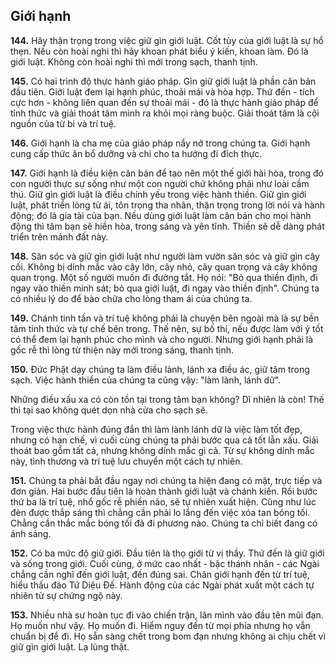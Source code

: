 ## Giới hạnh 

**144.** Hãy thận trọng trong việc giữ gìn giới luật. Cốt tủy của giới luật là sự hổ thẹn. Nếu còn hoài nghi thì hãy khoan phát biểu ý kiến, khoan làm. Đó là giới luật. Không còn hoài nghi thì mới trong sạch, thanh tịnh.

**145.** Có hai trình độ thực hành giáo pháp. Gìn giữ giới luật là phần căn bản đầu tiên. Giới luật đem lại hạnh phúc, thoải mái và hòa hợp. Thứ đến - tích cực hơn - không liên quan đến sự thoải mái - đó là thực hành giáo pháp để tỉnh thức và giải thoát tâm mình ra khỏi mọi ràng buộc. Giải thoát tâm là cội nguồn của từ bi và trí tuệ.

**146.** Giới hạnh là cha mẹ của giáo pháp nẩy nở trong chúng ta. Giới hạnh cung cấp thức ăn bổ dưỡng và chỉ cho ta hướng đi đích thực.

**147.** Giới hạnh là điều kiện căn bản để tạo nên một thế giới hài hòa, trong đó con người thực sự sống như một con người chứ không phải như loài cầm thú. Giữ gìn giới luật là điều chính yếu trong việc hành thiền. Giữ gìn giới luật, phát triển lòng từ ái, tôn trọng tha nhân, thận trọng trong lời nói và hành động; đó là gia tài của bạn. Nếu dùng giới luật làm căn bản cho mọi hành động thì tâm bạn sẽ hiền hòa, trong sáng và yên tĩnh. Thiền sẽ dễ dàng phát triển trên mảnh đất này.

**148.** Săn sóc và giữ gìn giới luật như người làm vườn săn sóc và giữ gìn cây cối. Không bị dính mắc vào cây lớn, cây nhỏ, cây quan trọng và cây không quan trọng. Một số người muốn đi đường tắt. Họ nói: "Bỏ qua thiền định, đi ngay vào thiền minh sát; bỏ qua giới luật, đi ngay vào thiền định". Chúng ta có nhiều lý do để bào chữa cho lòng tham ái của chúng ta.

**149.** Chánh tinh tấn và trí tuệ không phải là chuyện bên ngoài mà là sự bền tâm tỉnh thức và tự chế bên trong. Thế nên, sự bố thí, nếu được làm với ý tốt có thể đem lại hạnh phúc cho mình và cho người. Nhưng giới hạnh phải là gốc rễ thì lòng từ thiện này mới trong sáng, thanh tịnh.

**150.** Đức Phật dạy chúng ta làm điều lành, lánh xa điều ác, giữ tâm trong sạch. Việc hành thiền của chúng ta cũng vậy: "làm lành, lánh dữ".

Những điều xấu xa có còn tồn tại trong tâm bạn không? Dĩ nhiên là còn! Thế thì tại sao không quét dọn nhà cửa cho sạch sẽ.

Trong việc thực hành đúng đắn thì làm lành lánh dữ là việc làm tốt đẹp, nhưng có hạn chế, vì cuối cùng chúng ta phải bước qua cả tốt lẫn xấu. Giải thoát bao gồm tất cả, nhưng không dính mắc gì cả. Từ sự không dính mắc này, tình thương và trí tuệ lưu chuyển một cách tự nhiên.

**151.** Chúng ta phải bắt đầu ngay nơi chúng ta hiện đang có mặt, trực tiếp và đơn giản. Hai bước đầu tiên là hoàn thành giới luật và chánh kiến. Rồi bước thứ ba là trí tuệ, nhổ gốc rễ phiền não, sẽ tự nhiên xuất hiện. Cũng như lúc đèn được thắp sáng thì chẳng cần phải lo lắng đến việc xóa tan bóng tối. Chẳng cần thắc mắc bóng tối đã đi phương nào. Chúng ta chỉ biết đang có ánh sáng.

**152.** Có ba mức độ giữ giới. Đầu tiên là thọ giới từ vị thầy. Thứ đến là giữ giới và sống trong giới. Cuối cùng, ở mức cao nhất - bậc thánh nhân - các Ngài chẳng cần nghĩ đến giới luật, đến đúng sai. Chân giới hạnh đến từ trí tuệ, hiểu thấu đáo Tứ Diệu Đế. Hành động của các Ngài phát xuất một cách tự nhiên từ sự chứng ngộ này.

**153.** Nhiều nhà sư hoàn tục đi vào chiến trận, lăn mình vào đầu tên mũi đạn. Họ muốn như vậy. Họ muốn đi. Hiểm nguy đến từ mọi phía nhưng họ vẫn chuẩn bị để đi. Họ sẵn sàng chết trong bom đạn nhưng không ai chịu chết vì giữ gìn giới luật. Lạ lùng thật.